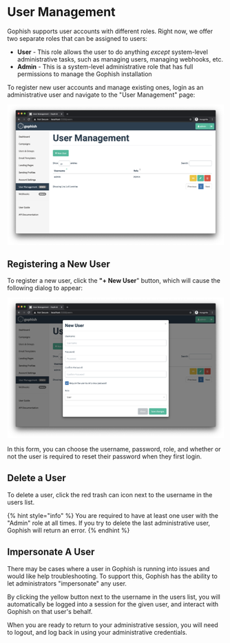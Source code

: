 # User Management

Gophish supports user accounts with different roles. Right now, we offer two separate roles that can be assigned to users:

* **User** - This role allows the user to do anything _except_ system-level administrative tasks, such as managing users, managing webhooks, etc.
* **Admin** - This is a system-level administrative role that has full permissions to manage the Gophish installation

To register new user accounts and manage existing ones, login as an administrative user and navigate to the "User Management" page:

![](../.gitbook/assets/screen-shot-2020-06-30-at-7.59.44-pm.png)

## Registering a New User

To register a new user, click the **"+ New User**" button, which will cause the following dialog to appear:

![](../.gitbook/assets/screen-shot-2020-06-30-at-8.03.16-pm.png)

In this form, you can choose the username, password, role, and whether or not the user is required to reset their password when they first login.

## Delete a User

To delete a user, click the red trash can icon next to the username in the users list.

{% hint style="info" %}
You are required to have at least one user with the "Admin" role at all times. If you try to delete the last administrative user, Gophish will return an error.
{% endhint %}

## Impersonate A User

There may be cases where a user in Gophish is running into issues and would like help troubleshooting. To support this, Gophish has the ability to let administrators "impersonate" any user.

By clicking the yellow button next to the username in the users list, you will automatically be logged into a session for the given user, and interact with Gophish on that user's behalf.

When you are ready to return to your administrative session, you will need to logout, and log back in using your administrative credentials.

